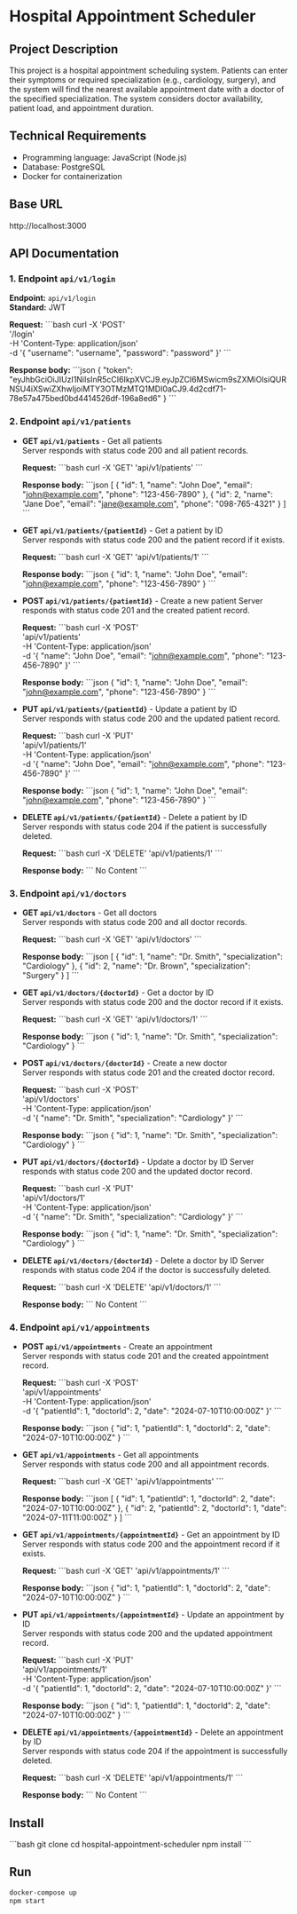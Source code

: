 
# Hospital Appointment Scheduler

## Project Description
This project is a hospital appointment scheduling system. Patients can enter their symptoms or required specialization (e.g., cardiology, surgery), and the system will find the nearest available appointment date with a doctor of the specified specialization. The system considers doctor availability, patient load, and appointment duration.

## Technical Requirements
- Programming language: JavaScript (Node.js)
- Database: PostgreSQL
- Docker for containerization

## Base URL
http://localhost:3000

## API Documentation

### 1. Endpoint `api/v1/login`
**Endpoint:** `api/v1/login`  
**Standard:** JWT  

**Request:**
\`\`\`bash
curl -X 'POST' \
'/login' \
-H 'Content-Type: application/json' \
-d '{
  "username": "username",
  "password": "password"
}'
\`\`\`

**Response body:**
\`\`\`json
{
  "token": "eyJhbGciOiJIUzI1NiIsInR5cCI6IkpXVCJ9.eyJpZCI6MSwicm9sZXMiOlsiQURNSU4iXSwiZXhwIjoiMTY3OTMzMTQ1MDI0aCJ9.4d2cdf71-78e57a475bed0bd4414526df-196a8ed6"
}
\`\`\`

### 2. Endpoint `api/v1/patients`
- **GET `api/v1/patients`** - Get all patients  
  Server responds with status code 200 and all patient records.

  **Request:**
  \`\`\`bash
  curl -X 'GET' 'api/v1/patients'
  \`\`\`

  **Response body:**
  \`\`\`json
  [
    {
      "id": 1,
      "name": "John Doe",
      "email": "john@example.com",
      "phone": "123-456-7890"
    },
    {
      "id": 2,
      "name": "Jane Doe",
      "email": "jane@example.com",
      "phone": "098-765-4321"
    }
  ]
  \`\`\`

- **GET `api/v1/patients/{patientId}`** - Get a patient by ID  
  Server responds with status code 200 and the patient record if it exists.
  
  **Request:**
  \`\`\`bash
  curl -X 'GET' 'api/v1/patients/1'
  \`\`\`

  **Response body:**
  \`\`\`json
  {
    "id": 1,
    "name": "John Doe",
    "email": "john@example.com",
    "phone": "123-456-7890"
  }
  \`\`\`

- **POST `api/v1/patients/{patientId}`** - Create a new patient
    Server responds with status code 201 and the created patient record.

    **Request:**
      \`\`\`bash
    curl -X 'POST' \
    'api/v1/patients' \
    -H 'Content-Type: application/json' \
    -d '{
    "name": "John Doe",
    "email": "john@example.com",
    "phone": "123-456-7890"
    }'
    \`\`\`

    **Response body:**
      \`\`\`json
    {
    "id": 1,
    "name": "John Doe",
    "email": "john@example.com",
    "phone": "123-456-7890"
    }
    \`\`\`

- **PUT `api/v1/patients/{patientId}`** - Update a patient by ID  
    Server responds with status code 200 and the updated patient record.

    **Request:**
    \`\`\`bash
    curl -X 'PUT' \
    'api/v1/patients/1' \
    -H 'Content-Type: application/json' \
    -d '{
    "name": "John Doe",
    "email": "john@example.com",
    "phone": "123-456-7890"
    }'
    \`\`\`

    **Response body:**
    \`\`\`json
    {
    "id": 1,
    "name": "John Doe",
    "email": "john@example.com",
    "phone": "123-456-7890"
    }
    \`\`\`

- **DELETE  `api/v1/patients/{patientId}`** - Delete a patient by ID  
    Server responds with status code 204 if the patient is successfully deleted.

    **Request:**
    \`\`\`bash
    curl -X 'DELETE' 'api/v1/patients/1'
    \`\`\`

    **Response body:**
    \`\`\`
    No Content
    \`\`\`

### 3. Endpoint `api/v1/doctors`
- **GET `api/v1/doctors`** - Get all doctors  
  Server responds with status code 200 and all doctor records.

  **Request:**
  \`\`\`bash
  curl -X 'GET' 'api/v1/doctors'
  \`\`\`

  **Response body:**
  \`\`\`json
  [
    {
      "id": 1,
      "name": "Dr. Smith",
      "specialization": "Cardiology"
    },
    {
      "id": 2,
      "name": "Dr. Brown",
      "specialization": "Surgery"
    }
  ]
  \`\`\`

- **GET `api/v1/doctors/{doctorId}`** - Get a doctor by ID  
  Server responds with status code 200 and the doctor record if it exists.
  
  **Request:**
  \`\`\`bash
  curl -X 'GET' 'api/v1/doctors/1'
  \`\`\`

  **Response body:**
  \`\`\`json
  {
    "id": 1,
    "name": "Dr. Smith",
    "specialization": "Cardiology"
  }
  \`\`\`

- **POST `api/v1/doctors/{doctorId}`** - Create a new doctor  
    Server responds with status code 201 and the created doctor record.

    **Request:**
    \`\`\`bash
    curl -X 'POST' \
    'api/v1/doctors' \
    -H 'Content-Type: application/json' \
    -d '{
    "name": "Dr. Smith",
    "specialization": "Cardiology"
    }'
    \`\`\`

    **Response body:**
    \`\`\`json
    {
    "id": 1,
    "name": "Dr. Smith",
    "specialization": "Cardiology"
    }
    \`\`\`

- **PUT `api/v1/doctors/{doctorId}`** - Update a doctor by ID 
    Server responds with status code 200 and the updated doctor record.

    **Request:**
    \`\`\`bash
    curl -X 'PUT' \
    'api/v1/doctors/1' \
    -H 'Content-Type: application/json' \
    -d '{
    "name": "Dr. Smith",
    "specialization": "Cardiology"
    }'
    \`\`\`

    **Response body:**
    \`\`\`json
    {
    "id": 1,
    "name": "Dr. Smith",
    "specialization": "Cardiology"
    }
    \`\`\`

- **DELETE  `api/v1/doctors/{doctorId}`** - Delete a doctor by ID 
    Server responds with status code 204 if the doctor is successfully deleted.

    **Request:**
    \`\`\`bash
    curl -X 'DELETE' 'api/v1/doctors/1'
    \`\`\`

    **Response body:**
    \`\`\`
    No Content
    \`\`\`

### 4. Endpoint `api/v1/appointments`
- **POST `api/v1/appointments`** - Create an appointment  
  Server responds with status code 201 and the created appointment record.
  
  **Request:**
  \`\`\`bash
  curl -X 'POST' \
  'api/v1/appointments' \
  -H 'Content-Type: application/json' \
  -d '{
    "patientId": 1,
    "doctorId": 2,
    "date": "2024-07-10T10:00:00Z"
  }'
  \`\`\`

  **Response body:**
  \`\`\`json
  {
    "id": 1,
    "patientId": 1,
    "doctorId": 2,
    "date": "2024-07-10T10:00:00Z"
  }
  \`\`\`

- **GET `api/v1/appointments`** - Get all appointments  
  Server responds with status code 200 and all appointment records.

  **Request:**
  \`\`\`bash
  curl -X 'GET' 'api/v1/appointments'
  \`\`\`

  **Response body:**
  \`\`\`json
  [
    {
      "id": 1,
      "patientId": 1,
      "doctorId": 2,
      "date": "2024-07-10T10:00:00Z"
    },
    {
      "id": 2,
      "patientId": 2,
      "doctorId": 1,
      "date": "2024-07-11T11:00:00Z"
    }
  ]
  \`\`\`

- **GET `api/v1/appointments/{appointmentId}`** - Get an appointment by ID  
    Server responds with status code 200 and the appointment record if it exists.
    
    **Request:**
    \`\`\`bash
    curl -X 'GET' 'api/v1/appointments/1'
    \`\`\`

    **Response body:**
    \`\`\`json
    {
        "id": 1,
        "patientId": 1,
        "doctorId": 2,
        "date": "2024-07-10T10:00:00Z"
    }
    \`\`\`

- **PUT  `api/v1/appointments/{appointmentId}`** - Update an appointment by ID  
    Server responds with status code 200 and the updated appointment record.
    
    **Request:**
    \`\`\`bash
    curl -X 'PUT' \
    'api/v1/appointments/1' \
    -H 'Content-Type: application/json' \
    -d '{
    "patientId": 1,
    "doctorId": 2,
    "date": "2024-07-10T10:00:00Z"
    }'
    \`\`\`

    **Response body:**
    \`\`\`json
    {
    "id": 1,
    "patientId": 1,
    "doctorId": 2,
    "date": "2024-07-10T10:00:00Z"
    }
    \`\`\`

- **DELETE  `api/v1/appointments/{appointmentId}`** - Delete an appointment by ID  
    Server responds with status code 204 if the appointment is successfully deleted.
    
    **Request:**
    \`\`\`bash
    curl -X 'DELETE' 'api/v1/appointments/1'
    \`\`\`

    **Response body:**
    \`\`\`
    No Content
    \`\`\`

## Install
\`\`\`bash
git clone <repository-url>
cd hospital-appointment-scheduler
npm install
\`\`\`

## Run
```bash
docker-compose up
npm start
```
